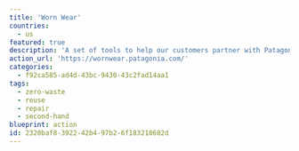```yaml
---
title: 'Worn Wear'
countries:
  - us
featured: true
description: 'A set of tools to help our customers partner with Patagonia to take mutual responsibility to extend the life of the products Patagonia makes and customers purchase. You can buy second-hand repaired or re-crafted clothes, or trade in used Patagonia clothes for credit for new items.'
action_url: 'https://wornwear.patagonia.com/'
categories:
  - f92ca585-ad4d-43bc-9430-43c2fad14aa1
tags:
  - zero-waste
  - reuse
  - repair
  - second-hand
blueprint: action
id: 2320baf8-3922-42b4-97b2-6f183218682d
---
```

